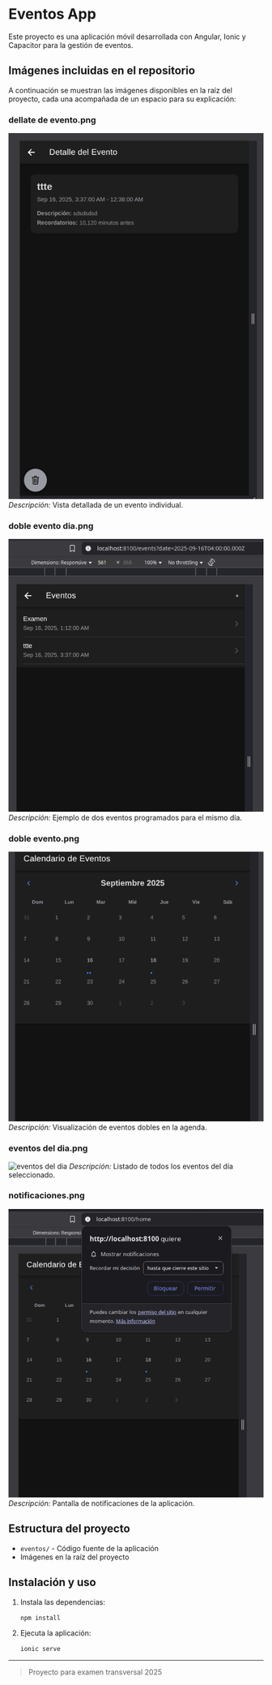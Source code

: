 # Eventos App

Este proyecto es una aplicación móvil desarrollada con Angular, Ionic y Capacitor para la gestión de eventos.


## Imágenes incluidas en el repositorio

A continuación se muestran las imágenes disponibles en la raíz del proyecto, cada una acompañada de un espacio para su explicación:

### dellate de evento.png
![dellate de evento](dellate%20de%20evento.png)
*Descripción:* Vista detallada de un evento individual.

### doble evento dia.png
![doble evento dia](doble%20evento%20dia.png)
*Descripción:* Ejemplo de dos eventos programados para el mismo día.

### doble evento.png
![doble evento](doble%20evento.png)
*Descripción:* Visualización de eventos dobles en la agenda.

### eventos del dia.png
![eventos del dia](eventos%20del%20dia.png)
*Descripción:* Listado de todos los eventos del día seleccionado.

### notificaciones.png
![notificaciones](notificaciones.png)
*Descripción:* Pantalla de notificaciones de la aplicación.

## Estructura del proyecto

- `eventos/` - Código fuente de la aplicación
- Imágenes en la raíz del proyecto

## Instalación y uso

1. Instala las dependencias:
   ```bash
   npm install
   ```
2. Ejecuta la aplicación:
   ```bash
   ionic serve
   ```

---

> Proyecto para examen transversal 2025
